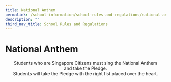 ```yaml
---
title: National Anthem
permalink: /school-information/school-rules-and-regulations/national-anthem/
description: ""
third_nav_title: School Rules and Regulations
---
```

<h1><b>National Anthem</b></h1>

<center>Students who are Singapore Citizens must sing the National Anthem and take the Pledge.</center>     

<center> Students will take the Pledge with the right fist placed over the heart. </center>